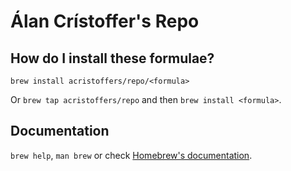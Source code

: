 # Álan Crístoffer's Repo

## How do I install these formulae?
`brew install acristoffers/repo/<formula>`

Or `brew tap acristoffers/repo` and then `brew install <formula>`.

## Documentation
`brew help`, `man brew` or check [Homebrew's documentation](https://docs.brew.sh).
